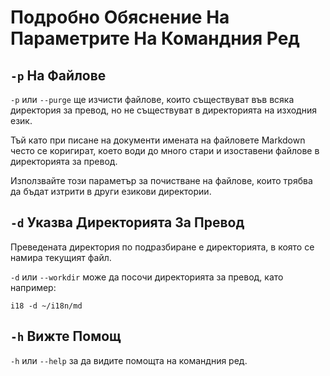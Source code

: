 # Подробно Обяснение На Параметрите На Командния Ред

## `-p` На Файлове

`-p` или `--purge` ще изчисти файлове, които съществуват във всяка директория за превод, но не съществуват в директорията на изходния език.

Тъй като при писане на документи имената на файловете Markdown често се коригират, което води до много стари и изоставени файлове в директорията за превод.

Използвайте този параметър за почистване на файлове, които трябва да бъдат изтрити в други езикови директории.

## `-d` Указва Директорията За Превод

Преведената директория по подразбиране е директорията, в която се намира текущият файл.

`-d` или `--workdir` може да посочи директорията за превод, като например:

```
i18 -d ~/i18n/md
```

## `-h` Вижте Помощ

`-h` или `--help` за да видите помощта на командния ред.